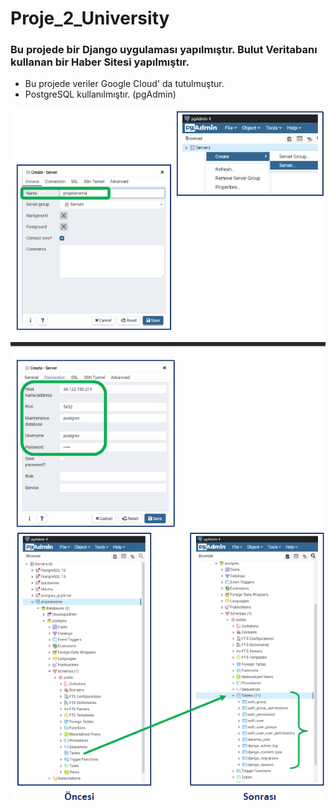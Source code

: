# Proje_2_University
###  Bu projede bir Django uygulaması yapılmıştır. Bulut Veritabanı kullanan bir Haber Sitesi yapılmıştır.
- Bu projede veriler Google Cloud' da tutulmuştur.
- PostgreSQL kullanılmıştır. (pgAdmin)


![alt text](https://github.com/halimebeyzacicek/Proje_2_University/blob/main/photos/1.png)
![alt text](https://github.com/halimebeyzacicek/Proje_2_University/blob/main/photos/2.png)
